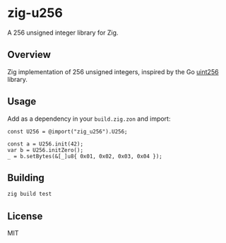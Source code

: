 # zig-u256

A 256 unsigned integer library for Zig.

## Overview

Zig implementation of 256 unsigned integers, inspired by the Go [uint256](https://github.com/holiman/uint256) library.

## Usage

Add as a dependency in your `build.zig.zon` and import:

```zig
const U256 = @import("zig_u256").U256;

const a = U256.init(42);
var b = U256.initZero();
_ = b.setBytes(&[_]u8{ 0x01, 0x02, 0x03, 0x04 });
```

## Building

```bash
zig build test
```

## License

MIT
